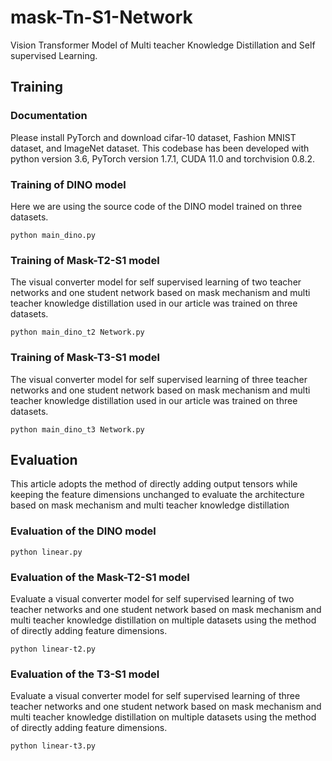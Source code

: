 # mask-Tn-S1-Network
Vision Transformer Model of Multi teacher Knowledge Distillation and Self supervised Learning.
## Training
### Documentation
Please install PyTorch and download cifar-10 dataset, Fashion MNIST dataset, and ImageNet dataset. This codebase has been developed with python version 3.6, PyTorch version 1.7.1, CUDA 11.0 and torchvision 0.8.2. 
### Training of DINO model
Here we are using the source code of the DINO model trained on three datasets.
```
python main_dino.py
```
### Training of Mask-T2-S1 model
The visual converter model for self supervised learning of two teacher networks and one student network based on mask mechanism and multi teacher knowledge distillation used in our article was trained on three datasets.
```
python main_dino_t2 Network.py
```
### Training of Mask-T3-S1 model
The visual converter model for self supervised learning of three teacher networks and one student network based on mask mechanism and multi teacher knowledge distillation used in our article was trained on three datasets.
```
python main_dino_t3 Network.py
```
## Evaluation
This article adopts the method of directly adding output tensors while keeping the feature dimensions unchanged to evaluate the architecture based on mask mechanism and multi teacher knowledge distillation
### Evaluation of the DINO model
```
python linear.py
```
### Evaluation of the Mask-T2-S1 model
Evaluate a visual converter model for self supervised learning of two teacher networks and one student network based on mask mechanism and multi teacher knowledge distillation on multiple datasets using the method of directly adding feature dimensions.
```
python linear-t2.py
```
### Evaluation of the T3-S1 model
Evaluate a visual converter model for self supervised learning of three teacher networks and one student network based on mask mechanism and multi teacher knowledge distillation on multiple datasets using the method of directly adding feature dimensions.
```
python linear-t3.py
```


